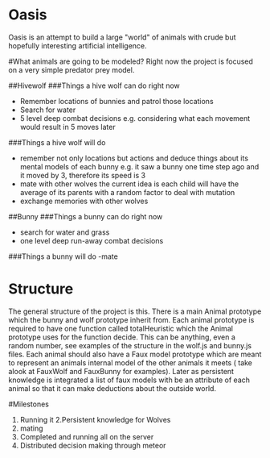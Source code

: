 Oasis
=====
Oasis is an attempt to build a large "world" of animals with crude but hopefully interesting artificial intelligence.

#What animals are going to be modeled?
Right now the project is focused on a very simple predator prey model. 

##Hivewolf
###Things a hive wolf can do right now

- Remember locations of bunnies and patrol those locations
- Search for water
- 5 level deep combat decisions e.g. considering what each movement would result in 5 moves later

###Things a hive wolf will do

- remember not only locations but actions and deduce things about its mental models of each bunny e.g.  it saw a bunny one time step ago and it moved by 3, therefore its speed is 3
- mate with other wolves the current idea is each child will have the average of its parents with a random factor to deal with mutation
- exchange memories with other wolves

##Bunny
###Things a bunny can do right now
- search for water and grass
- one level deep run-away combat decisions

###Things a bunny will do 
-mate

# Structure 
The general structure of the project is this. There is a main Animal prototype which the bunny and wolf prototype inherit from. Each animal prototype is required to have one function called totalHeuristic which the Animal prototype uses for the function decide. This can be anything, even a random number, see examples of the structure in the wolf.js and bunny.js files. Each animal should also have a Faux model prototype which are meant to represent an animals internal model of the other animals it meets ( take alook at FauxWolf and FauxBunny for examples). Later as persistent knowledge is integrated a list of faux models with be an attribute of each animal so that it can make deductions about the outside world.

#Milestones

1. Running it
2.Persistent knowledge for Wolves
3. mating
4. Completed and running all on the server
5. Distributed decision making through meteor
